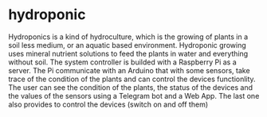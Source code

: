 # hydroponic
Hydroponics is a kind of hydroculture, which is the growing of plants in a soil less medium, or an aquatic based environment. 
Hydroponic growing uses mineral nutrient solutions to feed the plants in water and everything without soil.
The system controller is builded with a Raspberry Pi as a server. 
The Pi communicate with an Arduino that with some sensors, take trace of the condition of the plants 
and can control the devices functionlity. The user can see the condition of the plants, the status of the devices
and the values of the sensors using a Telegram bot and a Web App. 
The last one also provides to control the devices (switch on and off them)
